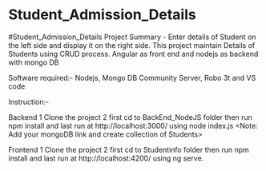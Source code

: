 # Student_Admission_Details

#Student_Admission_Details
Project Summary - Enter details of Student on the left side and display it on the right side.
This project maintain Details of Students using CRUD process.
Angular as front end and nodejs as backend with mongo DB

Software required:- Nodejs, Mongo DB Community Server, Robo 3t and VS code

Instruction:-

Backend
1 Clone the project
2 first cd to BackEnd_NodeJS folder then run npm install and last run at http://localhost:3000/ using node index.js
<Note: Add your mongoDB link and create collection of Students>

Frontend
1 Clone the project
2 first cd to Studentinfo folder then run npm install and last run at http://localhost:4200/ using ng serve.
